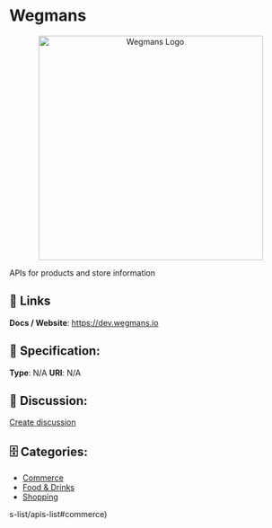 # Wegmans
<p align="center">
    <img width="400" src="https://raw.githubusercontent.com/apis-list/apis-list/main/apis/wegmans/logo_256x256.png" alt="Wegmans Logo"/>
</p>

APIs for products and store information

##  🔗 Links
**Docs / Website**: https://dev.wegmans.io

## 🧬 Specification:
**Type**: N/A
**URI**: N/A

## 💬 Discussion:
[Create discussion](https://github.com/apis-list/apis-list/discussions/new)

## 🗄️ Categories:
- [Commerce](https://github.com/apis-list/apis-list#commerce)
- [Food & Drinks](https://github.com/apis-list/apis-list#food--drinks)
- [Shopping](https://github.com/apis-list/apis-list#shopping)










s-list/apis-list#commerce)



